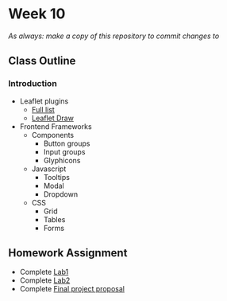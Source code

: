 # Week 10

*As always: make a copy of this repository to commit changes to*

## Class Outline

### Introduction
- Leaflet plugins
  - [Full list](https://leafletjs.com/plugins.html)
  - [Leaflet Draw](https://leaflet.github.io/Leaflet.draw/docs/leaflet-draw-latest.html)
- Frontend Frameworks
  - Components
    - Button groups
    - Input groups
    - Glyphicons
  - Javascript
    - Tooltips
    - Modal
    - Dropdown
  - CSS
    - Grid
    - Tables
    - Forms


## Homework Assignment

- Complete [Lab1](lab/lab1)
- Complete [Lab2](lab/lab2)
- Complete [Final project proposal](assignment)

